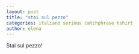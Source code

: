 ```yaml
---
layout: post
title: "stai sul pezzo"
categories: italiano serious catchphrase tshirt
author: elena
---
```

Stai sul pezzo!
